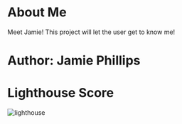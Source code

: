 # About Me
Meet Jamie! This project will let the user get to know me!

# Author: Jamie Phillips

# Lighthouse Score
![lighthouse](https://github.com/jamiephillips212/about-me/blob/main/lighthouse.png?raw=true)
